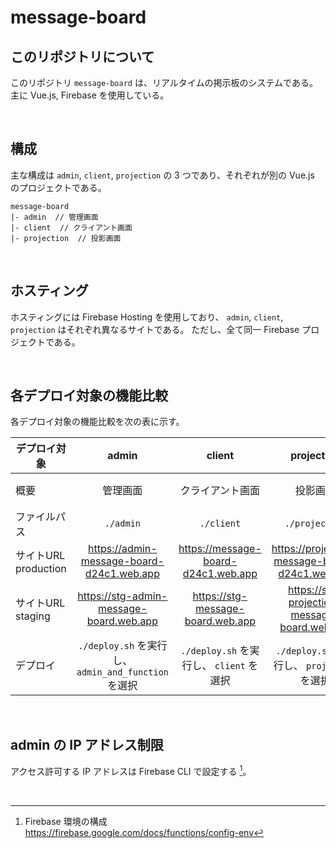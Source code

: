 # message-board

## このリポジトリについて
このリポジトリ `message-board` は、リアルタイムの掲示板のシステムである。
主に Vue.js, Firebase を使用している。

<br>

## 構成
主な構成は `admin`, `client`, `projection` の 3 つであり、それぞれが別の Vue.js のプロジェクトである。
```
message-board
|- admin  // 管理画面
|- client  // クライアント画面
|- projection  // 投影画面
```

<br>

## ホスティング
ホスティングには Firebase Hosting を使用しており、 `admin`, `client`, `projection` はそれぞれ異なるサイトである。
ただし、全て同一 Firebase プロジェクトである。

<br>

## 各デプロイ対象の機能比較
各デプロイ対象の機能比較を次の表に示す。

|デプロイ対象|admin|client|projection|functions|database|
|-|:-:|:-:|:-:|:-:|:-:|
|概要|管理画面|クライアント画面|投影画面|Cloud Functions|Realtime Database のセキュリティールール|
|ファイルパス|`./admin`|`./client`|`./projection`|`./functions`|`./database.rules.json` (.gitignore)|
|サイトURL production|https://admin-message-board-d24c1.web.app|https://message-board-d24c1.web.app|https://projection-message-board-d24c1.web.app|-|-|
|サイトURL staging|https://stg-admin-message-board.web.app|https://stg-message-board.web.app|https://stg-projection-message-board.web.app|-|-|
|デプロイ|`./deploy.sh` を実行し、 `admin_and_function` を選択|`./deploy.sh` を実行し、 `client` を選択|`./deploy.sh` を実行し、 `projection` を選択|現状は admin に依存|`./deploy.sh` を実行し、 `database` を選択|

<br>

## admin の IP アドレス制限
アクセス許可する IP アドレスは Firebase CLI で設定する [^1]。

[^1]: Firebase 環境の構成  
    https://firebase.google.com/docs/functions/config-env

<br>
